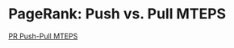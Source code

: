 # PageRank: Push vs. Pull MTEPS

[PR Push-Pull MTEPS](https://raw.githubusercontent.com/gunrock/io/master/plots/gunrock_primitives_pr_push_pull_mteps_table.html ':include :type=markdown')
